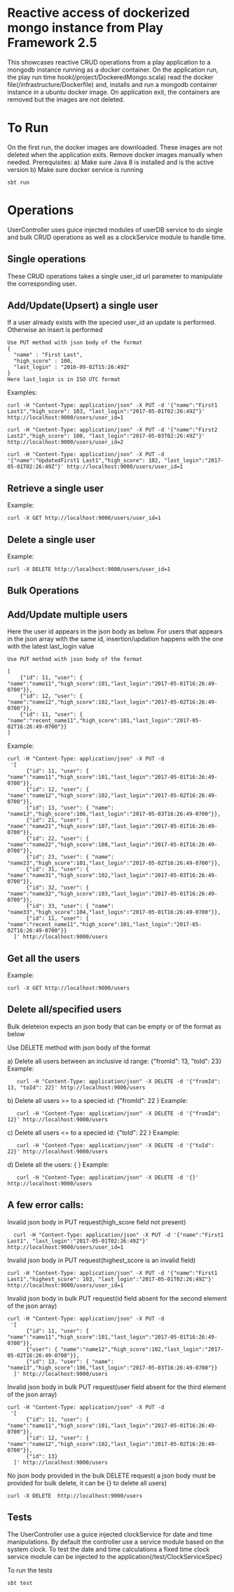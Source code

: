 # Reactive access of dockerized mongo instance from Play Framework 2.5
This showcases reactive CRUD operations from a play application to a mongodb instance running as a docker container.
On the application run, the play run time hook(/project/DockeredMongo.scala) read the docker file(/infrastructure/Dockerfile)
and, installs and run a mongodb container instance in a ubuntu docker image. On application exit, the containers are removed
but the images are not deleted.

# To Run
On the first run, the docker images are downloaded. These images are not deleted when the application exits. Remove docker images manually when needed.
Prerequisites:
  a)  Make sure Java 8 is installed and is the active version
  b)  Make sure docker service is running
```
sbt run
```
# Operations

UserController uses guice injected modules of userDB service to do single and bulk CRUD operations as well as a clockService module to handle time.

## Single operations

These CRUD operations takes a single user_id url parameter to manipulate the corresponding user.

## Add/Update(Upsert) a single user
If a user already exists with the specied user_id an update is performed. Otherwise an insert is performed
```
Use PUT method with json body of the format 
{
  "name" : "First Last", 
  "high_score" : 100, 
  "last_login" : "2016-09-02T15:26:49Z"
}
Here last_login is in ISO UTC format
```
Examples:
```
curl -H "Content-Type: application/json" -X PUT -d '{"name":"First1 Last1","high_score": 103, "last_login":"2017-05-01T02:26:49Z"}' http://localhost:9000/users/user_id=1
```
```
curl -H "Content-Type: application/json" -X PUT -d '{"name":"First2 Last2","high_score": 100, "last_login":"2017-05-03T02:26:49Z"}' http://localhost:9000/users/user_id=2
```
```
curl -H "Content-Type: application/json" -X PUT -d '{"name":"UpdatedFirst1 Last1","high_score": 102, "last_login":"2017-05-01T02:26:49Z"}' http://localhost:9000/users/user_id=1
```

## Retrieve a single user
Example:
```
curl -X GET http://localhost:9000/users/user_id=1
```

## Delete a single user
Example:
```
curl -X DELETE http://localhost:9000/users/user_id=1
```

## Bulk Operations

## Add/Update multiple users
   Here the user id appears in the json body as below. For users that appears in the json array with the same id,
   insertion/updation happens with the one with the latest last_login value

```
Use PUT method with json body of the format

[
    {"id": 11, "user": { "name":"name11","high_score":101,"last_login":"2017-05-01T16:26:49-0700"}},
    {"id": 12, "user": { "name":"name12","high_score":102,"last_login":"2017-05-02T16:26:49-0700"}},
    {"id": 11, "user": { "name":"recent_name11","high_score":101,"last_login":"2017-05-02T16:26:49-0700"}}
]
```
Example:
```
curl -H "Content-Type: application/json" -X PUT -d
 '[
      {"id": 11, "user": { "name":"name11","high_score":101,"last_login":"2017-05-01T16:26:49-0700"}},
      {"id": 12, "user": { "name":"name12","high_score":102,"last_login":"2017-05-02T16:26:49-0700"}},
      {"id": 13, "user": { "name": "name13","high_score":106,"last_login":"2017-05-03T16:26:49-0700"}},
      {"id": 21, "user": { "name":"name21","high_score":107,"last_login":"2017-05-01T16:26:49-0700"}},
      {"id": 22, "user": { "name":"name22","high_score":108,"last_login":"2017-05-01T16:26:49-0700"}},
      {"id": 23, "user": { "name": "name23","high_score":101,"last_login":"2017-05-02T16:26:49-0700"}},
      {"id": 31, "user": { "name":"name31","high_score":102,"last_login":"2017-05-03T16:26:49-0700"}},
      {"id": 32, "user": { "name":"name32","high_score":103,"last_login":"2017-05-01T16:26:49-0700"}},
      {"id": 33, "user": { "name": "name33","high_score":104,"last_login":"2017-05-01T16:26:49-0700"}},
      {"id": 11, "user": { "name":"recent_name11","high_score":101,"last_login":"2017-05-02T16:26:49-0700"}}
  ]' http://localhost:9000/users
```

## Get all the users
Example:
```
curl -X GET http://localhost:9000/users
```

## Delete all/specified users

Bulk deleteion expects an json body that can be empty or of the format as below

Use DELETE method with json body of the format

  a) Delete all users between an inclusive id range: {"fromId": 13, "toId": 23}
  Example:
  ```
     curl -H "Content-Type: application/json" -X DELETE -d '{"fromId": 13, "toId": 22}' http://localhost:9000/users
  ```
 b) Delete all users >= to a specied id: {"fromId": 22 }
 Example:
 ```
    curl -H "Content-Type: application/json" -X DELETE -d '{"fromId": 12}' http://localhost:9000/users
 ```
 c) Delete all users <= to a specied id: {"toId": 22 }
 Example:
 ```
    curl -H "Content-Type: application/json" -X DELETE -d '{"toId": 22}' http://localhost:9000/users
 ```
 d) Delete all the users: { }
 Example:
 ```
    curl -H "Content-Type: application/json" -X DELETE -d '{}' http://localhost:9000/users
 ```
 
## A few error calls:
Invalid json body in PUT request(high_score field not present)
```
  curl -H "Content-Type: application/json" -X PUT -d '{"name":"First1 Last1", "last_login":"2017-05-01T02:26:49Z"}' http://localhost:9000/users/user_id=1
```
Invalid json body in PUT request(highest_score is an invalid field)
```
curl -H "Content-Type: application/json" -X PUT -d '{"name":"First1 Last1","highest_score": 103, "last_login":"2017-05-01T02:26:49Z"}' http://localhost:9000/users/user_id=1
```
Invalid json body in bulk PUT request(id field absent for the second element of the json array)
```
curl -H "Content-Type: application/json" -X PUT -d
 '[
      {"id": 11, "user": { "name":"name11","high_score":101,"last_login":"2017-05-01T16:26:49-0700"}},
      {"user": { "name":"name12","high_score":102,"last_login":"2017-05-02T16:26:49-0700"}},
      {"id": 13, "user": { "name": "name13","high_score":106,"last_login":"2017-05-03T16:26:49-0700"}}
  ]' http://localhost:9000/users 
 ```
 Invalid json body in bulk PUT request(user field absent for the third element of the json array)
```
curl -H "Content-Type: application/json" -X PUT -d
 '[
      {"id": 11, "user": { "name":"name11","high_score":101,"last_login":"2017-05-01T16:26:49-0700"}},
      {"id": 12, "user": { "name":"name12","high_score":102,"last_login":"2017-05-02T16:26:49-0700"}},
      {"id": 13}
  ]' http://localhost:9000/users 
 ```
 No json body provided in the bulk DELETE request( a json body must be provided for bulk delete, it can be {} to delete all users)
 ```
 curl -X DELETE  http://localhost:9000/users
 ```

## Tests
   The UserController use a guice injected clockService for date and time manipulations. By default the controller use a service module based on the system clock.
   To test the date and time calculations a fixed time clock service module can be injected to the application(/test/ClockServiceSpec)

   To run the tests
   ```
   sbt test
   ```
